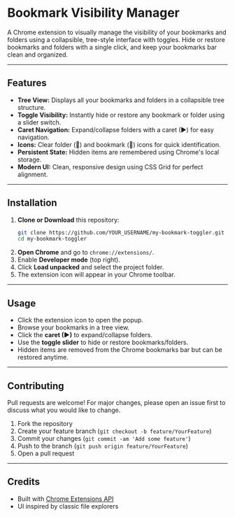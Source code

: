 # Bookmark Visibility Manager

A Chrome extension to visually manage the visibility of your bookmarks and folders using a collapsible, tree-style interface with toggles. Hide or restore bookmarks and folders with a single click, and keep your bookmarks bar clean and organized.

---

## Features
- **Tree View:** Displays all your bookmarks and folders in a collapsible tree structure.
- **Toggle Visibility:** Instantly hide or restore any bookmark or folder using a slider switch.
- **Caret Navigation:** Expand/collapse folders with a caret (▶) for easy navigation.
- **Icons:** Clear folder (📁) and bookmark (🔖) icons for quick identification.
- **Persistent State:** Hidden items are remembered using Chrome's local storage.
- **Modern UI:** Clean, responsive design using CSS Grid for perfect alignment.

---

## Installation
1. **Clone or Download** this repository:
   ```sh
   git clone https://github.com/YOUR_USERNAME/my-bookmark-toggler.git
   cd my-bookmark-toggler
   ```
2. **Open Chrome** and go to `chrome://extensions/`.
3. Enable **Developer mode** (top right).
4. Click **Load unpacked** and select the project folder.
5. The extension icon will appear in your Chrome toolbar.

---

## Usage
- Click the extension icon to open the popup.
- Browse your bookmarks in a tree view.
- Click the **caret (▶)** to expand/collapse folders.
- Use the **toggle slider** to hide or restore bookmarks/folders.
- Hidden items are removed from the Chrome bookmarks bar but can be restored anytime.

---

## Contributing
Pull requests are welcome! For major changes, please open an issue first to discuss what you would like to change.

1. Fork the repository
2. Create your feature branch (`git checkout -b feature/YourFeature`)
3. Commit your changes (`git commit -am 'Add some feature'`)
4. Push to the branch (`git push origin feature/YourFeature`)
5. Open a pull request

---

## Credits
- Built with [Chrome Extensions API](https://developer.chrome.com/docs/extensions/)
- UI inspired by classic file explorers
